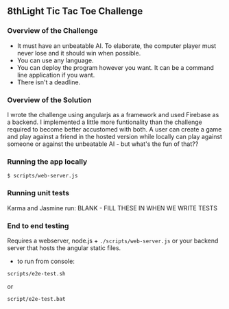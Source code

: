8thLight Tic Tac Toe Challenge
------------------------------

### Overview of the Challenge

* It must have an unbeatable AI.  To elaborate, the computer player must never lose and it should win when possible.
* You can use any language.
* You can deploy the program however you want.  It can be a command line application if you want.
* There isn't a deadline.

### Overview of the Solution

I wrote the challenge using angularjs as a framework and used Firebase as a backend. I implemented a little more funtionality than the challenge required to become better accustomed with both. A user can create a game and play against a friend in the hosted version while locally can play against someone or against the unbeatable AI - but what's the fun of that??

### Running the app locally
```
$ scripts/web-server.js
```
### Running unit tests

Karma and Jasmine run:
BLANK - FILL THESE IN WHEN WE WRITE TESTS

### End to end testing

Requires a webserver, node.js + `./scripts/web-server.js` or your backend server that hosts the angular static files.

* to run from console:
``` 
scripts/e2e-test.sh  
```
or
```
script/e2e-test.bat
```